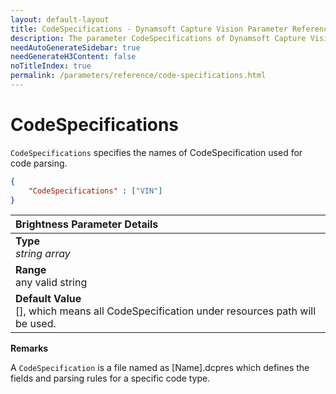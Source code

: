 ```yaml
---
layout: default-layout
title: CodeSpecifications - Dynamsoft Capture Vision Parameter Reference
description: The parameter CodeSpecifications of Dynamsoft Capture Vision. 
needAutoGenerateSidebar: true
needGenerateH3Content: false
noTitleIndex: true
permalink: /parameters/reference/code-specifications.html
---
```


# CodeSpecifications

`CodeSpecifications` specifies the names of CodeSpecification used for code parsing.

```json
{
    "CodeSpecifications" : ["VIN"]
}
```

| Brightness Parameter Details|
| :------------- |
| **Type**<br>*string array* |
| **Range**<br>any valid string |
| **Default Value**<br>[], which means all CodeSpecification under resources path will be used. |

**Remarks**

A `CodeSpecification` is a file named as [Name].dcpres which defines the fields and parsing rules for a specific code type.

